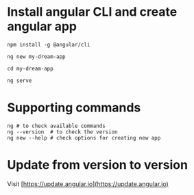 # Install angular CLI and create angular app
```
npm install -g @angular/cli
```
```
ng new my-dream-app
```
```
cd my-dream-app
```
```
ng serve
```
# Supporting commands
```
ng # to check available commands
ng --version  # to check the version
ng new --help # check options for creating new app
```
# Update from version to version
Visit [https://update.angular.io](https://update.angular.io)

